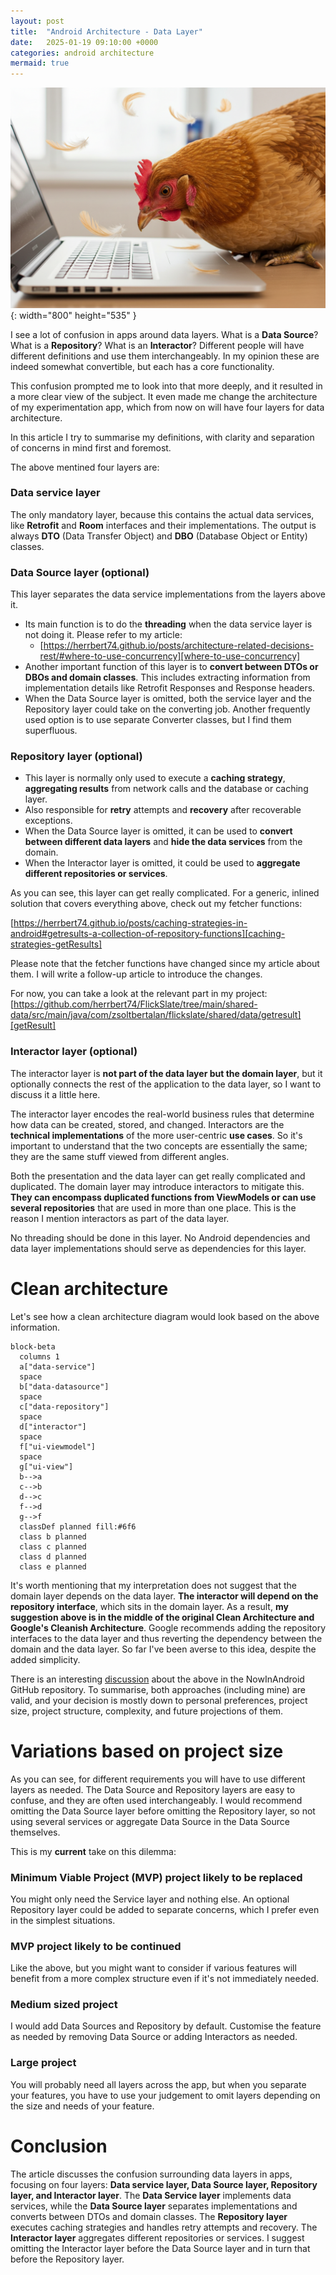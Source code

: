 ```yaml
---
layout: post
title:  "Android Architecture - Data Layer"
date:   2025-01-19 09:10:00 +0000
categories: android architecture
mermaid: true
---
```


![starting-image](/assets/img/posts/20241219_data_layer.jpg){: width="800" height="535" }

I see a lot of confusion in apps around data layers. What is a **Data Source**? What is a **Repository**? What is an **Interactor**? Different people will have different definitions and use them interchangeably. In my opinion these are indeed somewhat convertible, but each has a core functionality.

This confusion prompted me to look into that more deeply, and it resulted in a more clear view of the subject. It even made me change the architecture of my experimentation app, which from now on will have four layers for data architecture.

In this article I try to summarise my definitions, with clarity and separation of concerns in mind first and foremost.

The above mentined four layers are:

### Data service layer

The only mandatory layer, because this contains the actual data services, like **Retrofit** and **Room** interfaces and their implementations. The output is always **DTO** (Data Transfer Object) and **DBO** (Database Object or Entity) classes.

### Data Source layer (optional)

This layer separates the data service implementations from the layers above it. 

* Its main function is to do the **threading** when the data service layer is not doing it. Please refer to my article:
  * [https://herrbert74.github.io/posts/architecture-related-decisions-rest/#where-to-use-concurrency][where-to-use-concurrency]
* Another important function of this layer is to **convert between DTOs or DBOs and domain classes**. This includes extracting information from implementation details like Retrofit Responses and Response headers.
* When the Data Source layer is omitted, both the service layer and the Repository layer could take on the converting job. Another frequently used option is to use separate Converter classes, but I find them superfluous.

### Repository layer (optional)

* This layer is normally only used to execute a **caching strategy**, **aggregating results** from network calls and the database or caching layer.
* Also responsible for **retry** attempts and **recovery** after recoverable exceptions.
* When the Data Source layer is omitted, it can be used to **convert between different data layers** and **hide the data services** from the domain.
* When the Interactor layer is omitted, it could be used to **aggregate different repositories or services**.

As you can see, this layer can get really complicated. For a generic, inlined solution that covers everything above, check out my fetcher functions:

[https://herrbert74.github.io/posts/caching-strategies-in-android#getresults-a-collection-of-repository-functions][caching-strategies-getResults]

Please note that the fetcher functions have changed since my article about them. I will write a follow-up article to introduce the changes.

For now, you can take a look at the relevant part in my project:
[https://github.com/herrbert74/FlickSlate/tree/main/shared-data/src/main/java/com/zsoltbertalan/flickslate/shared/data/getresult][getResult]
 
### Interactor layer (optional)

The interactor layer is **not part of the data layer but the domain layer**, but it optionally connects the rest of the application to the data layer, so I want to discuss it a little here.

The interactor layer encodes the real-world business rules that determine how data can be created, stored, and changed. Interactors are the **technical implementations** of the more user-centric **use cases**. So it's important to understand that the two concepts are essentially the same; they are the same stuff viewed from different angles.

Both the presentation and the data layer can get really complicated and duplicated. The domain layer may introduce interactors to mitigate this. **They can encompass duplicated functions from ViewModels or can use several repositories** that are used in more than one place. This is the reason I mention interactors as part of the data layer.

No threading should be done in this layer. No Android dependencies and data layer implementations should serve as dependencies for this layer.

# Clean architecture

Let's see how a clean architecture diagram would look based on the above information.


```mermaid
block-beta
  columns 1
  a["data-service"]
  space
  b["data-datasource"]
  space
  c["data-repository"]
  space
  d["interactor"]
  space
  f["ui-viewmodel"] 
  space
  g["ui-view"]
  b-->a
  c-->b
  d-->c
  f-->d
  g-->f
  classDef planned fill:#6f6
  class b planned
  class c planned
  class d planned
  class e planned
```

It's worth mentioning that my interpretation does not suggest that the domain layer depends on the data layer. **The interactor will depend on the repository interface**, which sits in the domain layer. As a result, **my suggestion above is in the middle of the original Clean Architecture and Google's Cleanish Architecture**. Google recommends adding the repository interfaces to the data layer and thus reverting the dependency between the domain and the data layer. So far I've been averse to this idea, despite the added simplicity.

There is an interesting [discussion][nowinandroid-ca-discussion] about the above in the NowInAndroid GitHub repository. To summarise, both approaches (including mine) are valid, and your decision is mostly down to personal preferences, project size, project structure, complexity, and future projections of them.

# Variations based on project size

As you can see, for different requirements you will have to use different layers as needed. The Data Source and Repository layers are easy to confuse, and they are often used interchangeably. I would recommend omitting the Data Source layer before omitting the Repository layer, so not using several services or aggregate Data Source in the Data Source themselves.

This is my **current** take on this dilemma:

### Minimum Viable Project (MVP) project likely to be replaced

You might only need the Service layer and nothing else. An optional Repository layer could be added to separate concerns, which I prefer even in the simplest situations.

### MVP project likely to be continued

Like the above, but you might want to consider if various features will benefit from a more complex structure even if it's not immediately needed.

### Medium sized project

I would add Data Sources and Repository by default. Customise the feature as needed by removing Data Source or adding Interactors as needed.

### Large project

You will probably need all layers across the app, but when you separate your features, you have to use your judgement to omit layers depending on the size and needs of your feature.

# Conclusion

The article discusses the confusion surrounding data layers in apps, focusing on four layers: **Data service layer, Data Source layer, Repository layer, and Interactor layer**. The **Data Service layer** implements data services, while the **Data Source layer** separates implementations and converts between DTOs and domain classes. The **Repository layer** executes caching strategies and handles retry attempts and recovery. The **Interactor layer** aggregates different repositories or services. I suggest omitting the Interactor layer before the Data Source layer and in turn that before the Repository layer.

[where-to-use-concurrency]: https://herrbert74.github.io/posts/architecture-related-decisions-rest/#where-to-use-concurrency
[caching-strategies-getResults]: https://herrbert74.github.io/posts/caching-strategies-in-android#getresults-a-collection-of-repository-functions
[getResult]: https://github.com/herrbert74/FlickSlate/tree/main/shared-data/src/main/java/com/zsoltbertalan/flickslate/shared/data/getresult
[nowinandroid-ca-discussion]: https://github.com/android/nowinandroid/discussions/1273